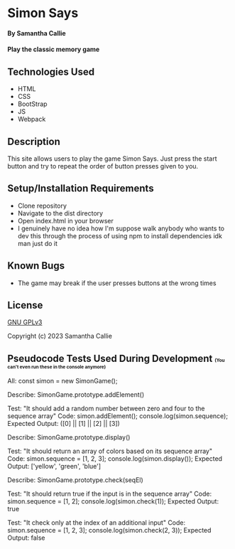 # Simon Says

#### By Samantha Callie

#### Play the classic memory game

## Technologies Used

* HTML
* CSS
* BootStrap
* JS
* Webpack

## Description

This site allows users to play the game Simon Says. Just press the start button and try to repeat the order of button presses given to you.

## Setup/Installation Requirements

* Clone repository
* Navigate to the dist directory
* Open index.html in your browser
* I genuinely have no idea how I'm suppose walk anybody who wants to dev this through the process of using npm to install dependencies idk man just do it 

## Known Bugs

* The game may break if the user presses buttons at the wrong times

## License

[GNU GPLv3](https://choosealicense.com/licenses/agpl-3.0/)

Copyright (c) 2023 Samantha Callie

## Pseudocode Tests Used During Development <small><small><small><small> (You can't even run these in the console anymore)</small></small></small></small>
All:
const simon = new SimonGame();

Describe: SimonGame.prototype.addElement()

Test: "It should add a random number between zero and four to the sequence array"
Code: 
simon.addElement();
console.log(simon.sequence);
Expected Output: ([0] || [1] || [2] || [3])

Describe: SimonGame.prototype.display()

Test: "It should return an array of colors based on its sequence array"
Code:
simon.sequence = [1, 2, 3];
console.log(simon.display());
Expected Output: ['yellow', 'green', 'blue']

Describe: SimonGame.prototype.check(seqEl)

Test: "It should return true if the input is in the sequence array"
Code: 
simon.sequence = [1, 2];
console.log(simon.check(1));
Expected Output: true

Test: "It check only at the index of an additional input"
Code: 
simon.sequence = [1, 2, 3];
console.log(simon.check(2, 3));
Expected Output: false